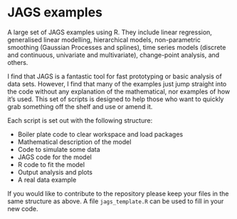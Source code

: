 # JAGS examples

A large set of JAGS examples using R. They include linear regression, generalised linear modelling, hierarchical models, non-parametric smoothing (Gaussian Processes and splines), time series models (discrete and continuous, univariate and multivariate), change-point analysis, and others.

I find that JAGS is a fantastic tool for fast prototyping or basic analysis of data sets. However, I find that many of the examples just jump straight into the code without any explanation of the mathematical, nor examples of how it’s used. This set of scripts is designed to help those who want to quickly grab something off the shelf and use or amend it. 

Each script is set out with the following structure:

- Boiler plate code to clear workspace and load packages
- Mathematical description of the model
- Code to simulate some data
- JAGS code for the model
- R code to fit the model
- Output analysis and plots
- A real data example

If you would like to contribute to the repository please keep your files in the same structure as above. A file `jags_template.R` can be used to fill in your new code.
